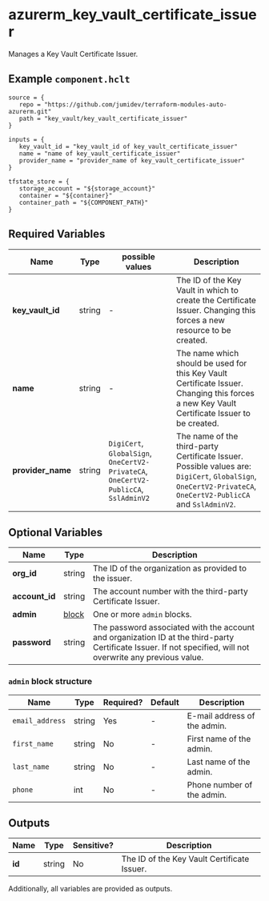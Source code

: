 # azurerm_key_vault_certificate_issuer

Manages a Key Vault Certificate Issuer.

## Example `component.hclt`

```hcl
source = {
   repo = "https://github.com/jumidev/terraform-modules-auto-azurerm.git" 
   path = "key_vault/key_vault_certificate_issuer" 
}

inputs = {
   key_vault_id = "key_vault_id of key_vault_certificate_issuer" 
   name = "name of key_vault_certificate_issuer" 
   provider_name = "provider_name of key_vault_certificate_issuer" 
}

tfstate_store = {
   storage_account = "${storage_account}" 
   container = "${container}" 
   container_path = "${COMPONENT_PATH}" 
}

```

## Required Variables

| Name | Type |  possible values |  Description |
| ---- | --------- |  ----------- | ----------- |
| **key_vault_id** | string |  -  |  The ID of the Key Vault in which to create the Certificate Issuer. Changing this forces a new resource to be created. | 
| **name** | string |  -  |  The name which should be used for this Key Vault Certificate Issuer. Changing this forces a new Key Vault Certificate Issuer to be created. | 
| **provider_name** | string |  `DigiCert`, `GlobalSign`, `OneCertV2-PrivateCA`, `OneCertV2-PublicCA`, `SslAdminV2`  |  The name of the third-party Certificate Issuer. Possible values are: `DigiCert`, `GlobalSign`, `OneCertV2-PrivateCA`, `OneCertV2-PublicCA` and `SslAdminV2`. | 

## Optional Variables

| Name | Type |  Description |
| ---- | --------- |  ----------- |
| **org_id** | string |  The ID of the organization as provided to the issuer. | 
| **account_id** | string |  The account number with the third-party Certificate Issuer. | 
| **admin** | [block](#admin-block-structure) |  One or more `admin` blocks. | 
| **password** | string |  The password associated with the account and organization ID at the third-party Certificate Issuer. If not specified, will not overwrite any previous value. | 

### `admin` block structure

| Name | Type | Required? | Default | Description |
| ---- | ---- | --------- | ------- | ----------- |
| `email_address` | string | Yes | - | E-mail address of the admin. |
| `first_name` | string | No | - | First name of the admin. |
| `last_name` | string | No | - | Last name of the admin. |
| `phone` | int | No | - | Phone number of the admin. |



## Outputs

| Name | Type | Sensitive? | Description |
| ---- | ---- | --------- | --------- |
| **id** | string | No  | The ID of the Key Vault Certificate Issuer. | 

Additionally, all variables are provided as outputs.
